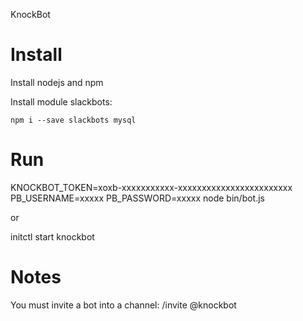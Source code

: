 KnockBot

# Install

Install nodejs and npm

Install module slackbots:

    npm i --save slackbots mysql

# Run

KNOCKBOT_TOKEN=xoxb-xxxxxxxxxxx-xxxxxxxxxxxxxxxxxxxxxxxx PB_USERNAME=xxxxx PB_PASSWORD=xxxxx node bin/bot.js

or 

initctl start knockbot

# Notes

You must invite a bot into a channel:
/invite @knockbot
